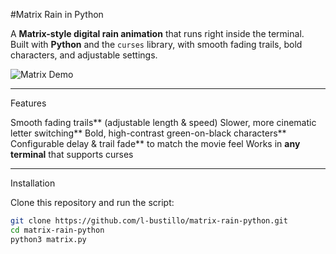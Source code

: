 #Matrix Rain in Python

A **Matrix-style digital rain animation** that runs right inside the terminal.  
Built with **Python** and the `curses` library, with smooth fading trails, bold characters, and adjustable settings.

![Matrix Demo](pythonmatrix.gif)

---

Features

Smooth fading trails** (adjustable length & speed)
Slower, more cinematic letter switching**
Bold, high-contrast green-on-black characters**
Configurable delay & trail fade** to match the movie feel
Works in **any terminal** that supports curses

---

Installation

Clone this repository and run the script:

```bash
git clone https://github.com/l-bustillo/matrix-rain-python.git
cd matrix-rain-python
python3 matrix.py
